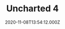 ---
title: "Uncharted 4"
date: 2020-11-08T13:54:12.000Z
permalink: /almanac/games/2020-11-08-uncharted-4/index.html
platform: PS4
rating: 3
attachments: 
    - url: https://cdn.rknight.me/almanac/uncharted-4-ship.jpg
---